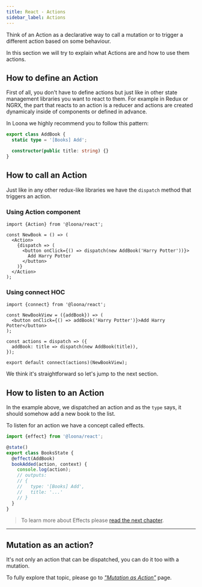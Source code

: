 ```yaml
---
title: React - Actions
sidebar_label: Actions
---
```


Think of an Action as a declarative way to call a mutation or to trigger a different action based on some behaviour.

In this section we will try to explain what Actions are and how to use them actions.

## How to define an Action

First of all, you don't have to define actions but just like in other state management libraries you want to react to them. For example in Redux or NGRX, the part that reacts to an action is a reducer and actions are created dynamicaly inside of components or defined in advance.

In Loona we highly recommend you to follow this pattern:

```typescript
export class AddBook {
  static type = '[Books] Add';

  constructor(public title: string) {}
}
```

## How to call an Action

Just like in any other redux-like libraries we have the `dispatch` method that triggers an action.

### Using Action component

```tsx
import {Action} from '@loona/react';

const NewBook = () => (
  <Action>
    {dispatch => (
      <button onClick={() => dispatch(new AddBook('Harry Potter'))}>
        Add Harry Potter
      </button>
    )}
  </Action>
);
```

### Using connect HOC

```tsx
import {connect} from '@loona/react';

const NewBookView = ({addBook}) => (
  <button onClick={() => addBook('Harry Potter')}>Add Harry Potter</button>
);

const actions = dispatch => ({
  addBook: title => dispatch(new AddBook(title)),
});

export default connect(actions)(NewBookView);
```

We think it's straightforward so let's jump to the next section.

## How to listen to an Action

In the example above, we dispatched an action and as the `type` says, it should somehow add a new book to the list.

To listen for an action we have a concept called effects.

```typescript
import {effect} from '@loona/react';

@state()
export class BooksState {
  @effect(AddBook)
  bookAdded(action, context) {
    console.log(action);
    // outputs:
    // {
    //   type: '[Books] Add',
    //   title: '...'
    // }
  }
}
```

> To learn more about Effects please [read the next chapter](./effects).

---

## Mutation as an action?

It's not only an action that can be dispatched, you can do it too with a mutation.

To fully explore that topic, please go to [_"Mutation as Action"_](../advanced/mutation-as-action) page.

